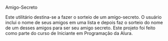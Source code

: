 Amigo-Secreto

Este utilitário destina-se a fazer o sorteio de um amigo-secreto. 
O usuário inclui o nome de seus amigos em uma lista e depois faz o sorteio do nome de um desses amigos para ser seu amigo secreto.
Este projeto foi feito como parte do curso de Iniciante em Programação da Alura.
